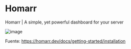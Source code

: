 # Homarr 
Homarr | A simple, yet powerful dashboard for your server

![image](https://github.com/user-attachments/assets/c892b9c5-2302-4d74-8449-5abd58cbd2d7)

Fuente: https://homarr.dev/docs/getting-started/installation
